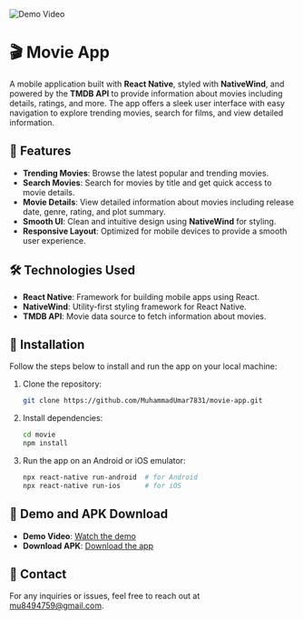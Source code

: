 
![Demo Video](https://m-umar.work/movie-app.jpg)
# 🎬 Movie App

A mobile application built with **React Native**, styled with **NativeWind**, and powered by the **TMDB API** to provide information about movies including details, ratings, and more. The app offers a sleek user interface with easy navigation to explore trending movies, search for films, and view detailed information.

## 📱 Features

- **Trending Movies**: Browse the latest popular and trending movies.
- **Search Movies**: Search for movies by title and get quick access to movie details.
- **Movie Details**: View detailed information about movies including release date, genre, rating, and plot summary.
- **Smooth UI**: Clean and intuitive design using **NativeWind** for styling.
- **Responsive Layout**: Optimized for mobile devices to provide a smooth user experience.

## 🛠️ Technologies Used

- **React Native**: Framework for building mobile apps using React.
- **NativeWind**: Utility-first styling framework for React Native.
- **TMDB API**: Movie data source to fetch information about movies.

## 🚀 Installation

Follow the steps below to install and run the app on your local machine:

1. Clone the repository:
   ```bash
   git clone https://github.com/MuhammadUmar7831/movie-app.git
   ```

2. Install dependencies:
   ```bash
   cd movie
   npm install
   ```

3. Run the app on an Android or iOS emulator:
   ```bash
   npx react-native run-android  # for Android
   npx react-native run-ios      # for iOS
   ```

## 📂 Demo and APK Download

- **Demo Video**: [Watch the demo](https://www.youtube.com/shorts/2q5tWR5mWzM)
- **Download APK**: [Download the app](https://drive.google.com/file/d/1XblPRjKK9_wY7R8KqSsEc-NlqKhawKAp/view?usp=drive_link)

## 📧 Contact

For any inquiries or issues, feel free to reach out at mu8494759@gmail.com.
